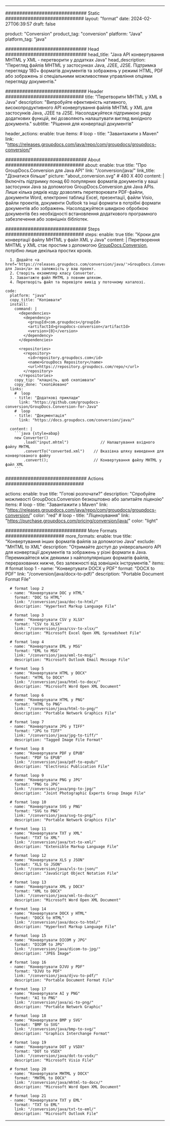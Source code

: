  
---
############################# Static ############################
layout: "format"
date: 2024-02-27T06:39:57
draft: false

product: "Conversion"
product_tag: "conversion"
platform: "Java"
platform_tag: "java"

############################# Head #############################
head_title: "Java API конвертування MHTML у XML - перетворити у додатках Java"
head_description: "Перегляд файлів MHTML у застосунках Java, J2EE, J2SE. Підтримка перегляду 180+ форматів документів та зображень у режимі HTML, PDF або зображень зі спеціальними можливостями управління опціями перегляду документів."

############################# Header ############################
title: "Перетворити MHTML у XML в Java" 
description: "Випробуйте ефективність нативного, високопродуктивного API конвертування файлів MHTML у XML для застосунків Java, J2EE та J2SE. Насолоджуйтеся підтримкою ряду додаткових функцій, які дозволяють налаштувати вигляд вихідного документа." 
subtitle: "Рішення для конвертації документів" 

header_actions:
  enable: true
  items:
    #  loop
    - title: "Завантажити з Maven"
      link: "https://releases.groupdocs.com/java/repo/com/groupdocs/groupdocs-conversion/"


############################# About ############################
about:
    enable: true
    title: "Про GroupDocs.Conversion для Java API"
    link: "/conversion/java/"
    link_title: "Дізнатися більше"
    picture: "about_conversion.svg" # 480 X 400
    content: |
      Включіть підтримку понад 60 популярних форматів документів у ваші застосунки Java за допомогою GroupDocs.Conversion для Java APIs. Лише кілька рядків коду дозволять перетворювати PDF-файли, документи Word, електронні таблиці Excel, презентації, файли Visio, файли проектів, документи Outlook та інші формати в потрібні формати документів або зображень. Насолоджуйтеся швидкою обробкою документів без необхідності встановлення додаткового програмного забезпечення або зовнішніх бібліотек.


############################# Steps ############################
steps:
    enable: true
    title: "Кроки для конвертації файлу MHTML у файл XML у Java" 
    content: |
      Перетворення MHTML у XML стає простим з допомогою <a href='https://products.groupdocs.com/conversion/java/'>GroupDocs.Conversion</a>, потрібно лише декілька простих кроків.
      
      1. Додайте <a href='https://releases.groupdocs.com/conversion/java/'>GroupDocs.Conversion для Java</a> як залежність у ваш проект. 
      2. Створіть екземпляр класу Converter.  
      3. Завантажте файл MHTML з повним шляхом. 
      4. Перетворіть файл та перевірте вивід у поточному каталозі. 
   
    code:
      platform: "java"
      copy_title: "Копіювати"
      install:
        command: |
          <dependencies>
            <dependency>
              <groupId>com.groupdocs</groupId>
              <artifactId>groupdocs-conversion</artifactId>
              <version>{0}</version>
            </dependency>
          </dependencies>

          <repositories>
            <repository>
              <id>repository.groupdocs.com</id>
              <name>GroupDocs Repository</name>
              <url>https://repository.groupdocs.com/repo/</url>
            </repository>
          </repositories>
        copy_tip: "клацніть, щоб скопіювати"
        copy_done: "скопійовано"
      links:
        #  loop
        - title: "Додаткові приклади"
          link: "https://github.com/groupdocs-conversion/GroupDocs.Conversion-for-Java"
        #  loop
        - title: "Документація"
          link: "https://docs.groupdocs.com/conversion/java/"
          
      content: |
        ```java {style=abap}
        new Converter()
            .load("input.mhtml")              // Налаштування вхідного файлу MHTML
            .convertTo("converted.xml")    // Вказівка шляху виведення для конвертованого файлу
            .convert();                    // Конвертування файлу MHTML у файл XML        
        ```            

############################# Actions ############################

actions:
  enable: true
  title: "Готові розпочати?"
  description: "Спробуйте можливості GroupDocs.Conversion безкоштовно або запитайте ліцензію"
  items:
    #  loop
    - title: "Завантажити з Maven"
      link: "https://releases.groupdocs.com/java/repo/com/groupdocs/groupdocs-conversion/"
      color: "red"
        #  loop
    - title: "Ліцензування"
      link: "https://purchase.groupdocs.com/pricing/conversion/java/"
      color: "light"


############################# More Formats #####################
more_formats:
    enable: true
    title: "Конвертування інших форматів файлів за допомогою Java"
    exclude: "MHTML to XML"
    description: "Отримайте доступ до універсального API для конвертації документів та зображень у різні формати в Java. Перемикайтеся між деякими з найпопулярніших форматів файлів, перерахованих нижче, без залежності від зовнішніх інструментів."
    items: 
      # format loop 1
      - name: "Конвертувати DOCX у PDF"
        format: "DOCX to PDF"
        link: "/conversion/java/docx-to-pdf/"
        description: "Portable Document Format File"

      # format loop 2
      - name: "Конвертувати DOC у HTML"
        format: "DOC to HTML"
        link: "/conversion/java/doc-to-html/"
        description: "Hypertext Markup Language File"

      # format loop 3
      - name: "Конвертувати CSV у XLSX"
        format: "CSV to XLSX"
        link: "/conversion/java/csv-to-xlsx/"
        description: "Microsoft Excel Open XML Spreadsheet File"

      # format loop 4
      - name: "Конвертувати EML у MSG"
        format: "EML to MSG"
        link: "/conversion/java/eml-to-msg/"
        description: "Microsoft Outlook Email Message File"

      # format loop 5
      - name: "Конвертувати HTML у DOCX"
        format: "HTML to DOCX"
        link: "/conversion/java/html-to-docx/"
        description: "Microsoft Word Open XML Document"

      # format loop 6
      - name: "Конвертувати HTML у PNG"
        format: "HTML to PNG"
        link: "/conversion/java/html-to-png/"
        description: "Portable Network Graphics File"

      # format loop 7
      - name: "Конвертувати JPG у TIFF"
        format: "JPG to TIFF"
        link: "/conversion/java/jpg-to-tiff/"
        description: "Tagged Image File Format"

      # format loop 8
      - name: "Конвертувати PDF у EPUB"
        format: "PDF to EPUB"
        link: "/conversion/java/pdf-to-epub/"
        description: "Electronic Publication File"

      # format loop 9
      - name: "Конвертувати PNG у JPG"
        format: "PNG to JPG"
        link: "/conversion/java/png-to-jpg/"
        description: "Joint Photographic Experts Group Image File"

      # format loop 10
      - name: "Конвертувати SVG у PNG"
        format: "SVG to PNG"
        link: "/conversion/java/svg-to-png/"
        description: "Portable Network Graphics File"

      # format loop 11
      - name: "Конвертувати TXT у XML"
        format: "TXT to XML"
        link: "/conversion/java/txt-to-xml/"
        description: "Extensible Markup Language File"

      # format loop 12
      - name: "Конвертувати XLS у JSON"
        format: "XLS to JSON"
        link: "/conversion/java/xls-to-json/"
        description: "JavaScript Object Notation File"

      # format loop 13
      - name: "Конвертувати XML у DOCX"
        format: "XML to DOCX"
        link: "/conversion/java/xml-to-docx/"
        description: "Microsoft Word Open XML Document"

      # format loop 14
      - name: "Конвертувати DOCX у HTML"
        format: "DOCX to HTML"
        link: "/conversion/java/docx-to-html/"
        description: "Hypertext Markup Language File" 

      # format loop 15
      - name: "Конвертувати DICOM у JPG" 
        format: "DICOM to JPG"
        link: "/conversion/java/dicom-to-jpg/"
        description: "JPEG Image" 

      # format loop 16
      - name: "Конвертувати DJVU у PDF"
        format: "DJVU to PDF"
        link: "/conversion/java/djvu-to-pdf/"
        description: "Portable Document Format File" 

      # format loop 17
      - name: "Конвертувати AI у PNG"
        format: "AI to PNG"
        link: "/conversion/java/ai-to-png/"
        description: "Portable Network Graphic" 
      
      # format loop 18
      - name: "Конвертувати BMP у SVG"
        format: "BMP to SVG"
        link: "/conversion/java/bmp-to-svg/"
        description: "Graphics Interchange Format"

      # format loop 19
      - name: "Конвертувати DOT у VSDX"
        format: "DOT to VSDX"
        link: "/conversion/java/dot-to-vsdx/"
        description: "Microsoft Visio File"

      # format loop 20
      - name: "Конвертувати MHTML у DOCX"
        format: "MHTML to DOCX"
        link: "/conversion/java/mhtml-to-docx/"
        description: "Microsoft Word Open XML Document"

      # format loop 21
      - name: "Конвертувати TXT у EML"
        format: "TXT to EML"
        link: "/conversion/java/txt-to-eml/"
        description: "Microsoft Outlook File"

---
